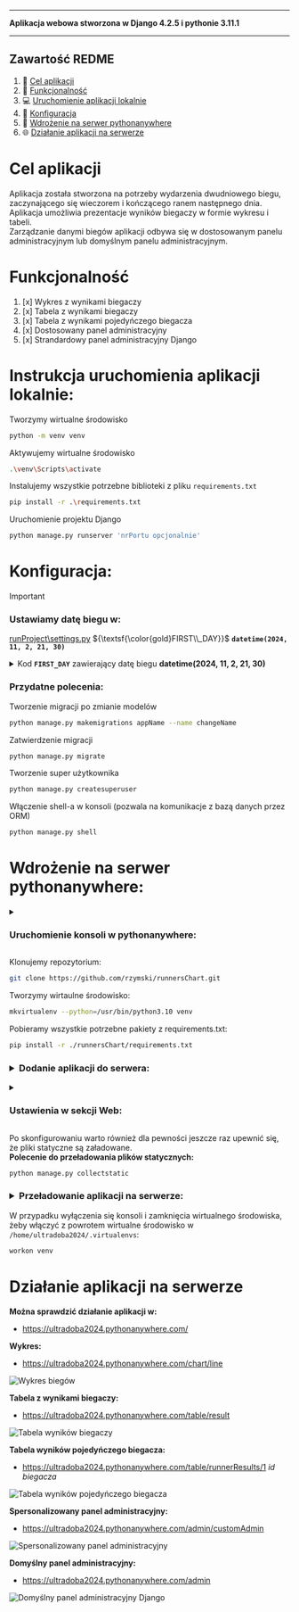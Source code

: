 ___
**Aplikacja webowa stworzona w Django 4.2.5 i pythonie 3.11.1**
___

## Zawartość REDME
1. :runner: [Cel aplikacji](#cel-aplikacji)
2. :scroll: [Funkcjonalność](#funkcjonalność)
3. :computer: [Uruchomienie aplikacji lokalnie](#Instrukcja-uruchomienia-aplikacji-lokalnie)
4. :wrench: [Konfiguracja](#konfiguracja)
5. :satellite: [Wdrożenie na serwer pythonanywhere](#wdrożenie-na-serwer-pythonanywhere)
6. :globe_with_meridians: [Działanie aplikacji na serwerze](#działanie-aplikacji-na-serwerze)

# Cel aplikacji
Aplikacja została stworzona na potrzeby wydarzenia dwudniowego biegu, zaczynającego się wieczorem i kończącego ranem następnego dnia.<br/>
Aplikacja umożliwia prezentacje wyników biegaczy w formie wykresu i tabeli.<br/>
Zarządzanie danymi biegów aplikacji odbywa się w dostosowanym panelu administracyjnym lub domyślnym panelu administracyjnym.

# Funkcjonalność
1) [x] Wykres z wynikami biegaczy
2) [x] Tabela z wynikami biegaczy
3) [x] Tabela z wynikami pojedyńczego biegacza
4) [x] Dostosowany panel administracyjny
5) [x] Strandardowy panel administracyjny Django


# Instrukcja uruchomienia aplikacji lokalnie:
Tworzymy wirtualne środowisko
```sh
python -m venv venv
```

Aktywujemy wirtualne środowisko
```sh
.\venv\Scripts\activate
```
Instalujemy wszystkie potrzebne biblioteki z pliku `requirements.txt`
```sh
pip install -r .\requirements.txt
```

Uruchomienie projektu Django
```sh
python manage.py runserver 'nrPortu opcjonalnie'
```

# Konfiguracja:

> [!Important]
> ### Ustawiamy datę biegu w:
> [runProject\settings.py](https://github.com/rzymski/runnersChart/blob/master/runProject/settings.py) ${\textsf{\color{gold}FIRST\\_DAY}}$ **`datetime(2024, 11, 2, 21, 30)`**

<details>
  <summary>Kod <b><code>FIRST_DAY</code></b> zawierający datę biegu <b>datetime(2024, 11, 2, 21, 30)</b></summary>

```python
from pathlib import Path

from datetime import datetime, timedelta
FIRST_DAY = datetime(2024, 11, 2, 21, 30)
SECOND_DAY = FIRST_DAY + timedelta(days=1)
```
<img src="readmeImages/settings.png?raw=true" alt="Wybranie daty biegu w ustawieniach kodu">
</details>

<h3>Przydatne polecenia:</h3>

Tworzenie migracji po zmianie modelów
```sh
python manage.py makemigrations appName --name changeName
```

Zatwierdzenie migracji
```sh
python manage.py migrate  
```

Tworzenie super użytkownika
```sh
python manage.py createsuperuser
```

Włączenie shell-a w konsoli (pozwala na komunikacje z bazą danych przez ORM)
```sh
python manage.py shell
```

# Wdrożenie na serwer pythonanywhere:
<details>
    <summary><h3>Uruchomienie konsoli w pythonanywhere:</h3></summary>
        W sekcji <code>Consoles</code><br/>
        Uruchamiamy konsole:        
        <img src="readmeImages/launchConsole.png?raw=true" alt="uruchomienie konsoli w pythonanywhere">
</details>

Klonujemy repozytorium:
```sh
git clone https://github.com/rzymski/runnersChart.git
```

Tworzymy wirtaulne środowisko:
```sh
mkvirtualenv --python=/usr/bin/python3.10 venv
```

Pobieramy wszystkie potrzebne pakiety z requirements.txt:
```sh
pip install -r ./runnersChart/requirements.txt
```

<h3><details>
    <summary>Dodanie aplikacji do serwera:</summary>
        Add a new web app --> ... --> Manual Configuration --> Python 3.10 --> ...<br/>
        <img src="readmeImages/addApplication.png?raw=true" alt="Dodanie aplikacji do serwera">
</details></h3>

<details>
<summary><h3>Ustawienia w sekcji Web:</h3></summary>
  <br/>Source code: /home/nazwaUzytkownika/runnersChart (nazwa głównego folderu projektu i nazwa repozytorium na github-ie) <br/>
  <br/>Working directory: /home/nazwaUzytkownika <br/>
  <br/>Virtualenv: /home/nazwaUzytkownika/.virtualenvs/venv <br/>
  <br/>Static files: <br/>
  &emsp; URL: /static/ <br/>
  &emsp; DIRECTORY: /home/nazwaUzytkownika/runnersChart/static <br/><br/>
    
WSGI configuration file:
```python
import os
import sys
path = os.path.expanduser('~/runnersChart')
if path not in sys.path:
    sys.path.insert(0, path)
os.environ['DJANGO_SETTINGS_MODULE'] = 'runProject.settings'
from django.core.wsgi import get_wsgi_application
from django.contrib.staticfiles.handlers import StaticFilesHandler
application = StaticFilesHandler(get_wsgi_application())
```
<img src="readmeImages/webSettings.png?raw=true" alt="Ustawienia aplikacji na serwerze">
</details>

Po skonfigurowaniu warto również dla pewności jeszcze raz upewnić się, że pliki statyczne są załadowane.<br/>
**Polecenie do przeładowania plików statycznych:**
```sh
python manage.py collectstatic
```

<h3><details>
    <summary>Przeładowanie aplikacji na serwerze:</summary>
        <img src="readmeImages/reloadSide.png?raw=true" alt="Przeladowanie aplikacji na serwerze">
</details></h3>

W przypadku wyłączenia się konsoli i zamknięcia wirtualnego środowiska, żeby włączyć z powrotem wirtualne środowisko w `/home/ultradoba2024/.virtualenvs`:
```sh
workon venv
```

# Działanie aplikacji na serwerze
**Można sprawdzić działanie aplikacji w:**
 - https://ultradoba2024.pythonanywhere.com/

**Wykres:**
- https://ultradoba2024.pythonanywhere.com/chart/line
<img src="readmeImages/chart.png?raw=true" alt="Wykres biegów">

**Tabela z wynikami biegaczy:**
- https://ultradoba2024.pythonanywhere.com/table/result
<img src="readmeImages/resultsTable.png?raw=true" alt="Tabela wyników biegaczy">

**Tabela wyników pojedyńczego biegacza:**
- https://ultradoba2024.pythonanywhere.com/table/runnerResults/1 *id biegacza*
<img src="readmeImages/singleRunnerResultsTable.png?raw=true" alt="Tabela wyników pojedyńczego biegacza">

**Spersonalizowany panel administracyjny:**
- https://ultradoba2024.pythonanywhere.com/admin/customAdmin
<img src="readmeImages/customAdminPanel.png?raw=true" alt="Spersonalizowany panel administracyjny">

**Domyślny panel administracyjny:**
- https://ultradoba2024.pythonanywhere.com/admin
<img src="readmeImages/adminPanel.png?raw=true" alt="Domyślny panel administracyjny Django">
